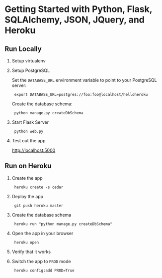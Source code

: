 Getting Started with Python, Flask, SQLAlchemy, JSON, JQuery, and Heroku
========================================================================

Run Locally
-----------

1. Setup virtualenv

2. Setup PostgreSQL
    
    Set the `DATABASE_URL` environment variable to point to your PostgreSQL server:
    
        export DATABASE_URL=postgres://foo:foo@localhost/helloheroku
    
    Create the database schema:
    
        python manage.py createDbSchema

3. Start Flask Server
    
        python web.py

4. Test out the app

    [http://localhost:5000](http://localhost:5000)
    

Run on Heroku
-------------

1. Create the app

        heroku create -s cedar

2. Deploy the app

        git push heroku master

3. Create the database schema

        heroku run "python manage.py createDbSchema"

4. Open the app in your browser

        heroku open

5. Verify that it works

6. Switch the app to `PROD` mode

        heroku config:add PROD=True

